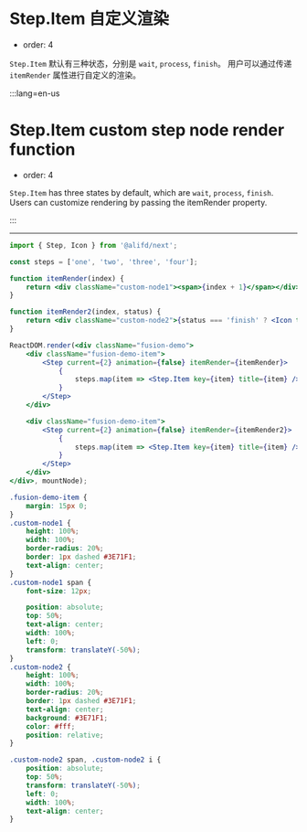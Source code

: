 # Step.Item 自定义渲染

- order: 4

`Step.Item` 默认有三种状态，分别是 `wait`, `process`, `finish`。
用户可以通过传递 `itemRender` 属性进行自定义的渲染。

:::lang=en-us

# Step.Item custom step node render function

- order: 4

`Step.Item` has three states by default, which are `wait`, `process`, `finish`.
Users can customize rendering by passing the itemRender property.

:::

---


````jsx
import { Step, Icon } from '@alifd/next';

const steps = ['one', 'two', 'three', 'four'];

function itemRender(index) {
    return <div className="custom-node1"><span>{index + 1}</span></div>;
}

function itemRender2(index, status) {
    return <div className="custom-node2">{status === 'finish' ? <Icon type="success" /> : <span>{index + 1}</span>} </div>;
}

ReactDOM.render(<div className="fusion-demo">
    <div className="fusion-demo-item">
        <Step current={2} animation={false} itemRender={itemRender}>
            {
                steps.map(item => <Step.Item key={item} title={item} />)
            }
        </Step>
    </div>

    <div className="fusion-demo-item">
        <Step current={2} animation={false} itemRender={itemRender2}>
            {
                steps.map(item => <Step.Item key={item} title={item} />)
            }
        </Step>
    </div>
</div>, mountNode);
````

````css
.fusion-demo-item {
    margin: 15px 0;
}
.custom-node1 {
    height: 100%;
    width: 100%;
    border-radius: 20%;
    border: 1px dashed #3E71F1;
    text-align: center;
}
.custom-node1 span {
    font-size: 12px;

    position: absolute;
    top: 50%;
    text-align: center;
    width: 100%;
    left: 0;
    transform: translateY(-50%);
}
.custom-node2 {
    height: 100%;
    width: 100%;
    border-radius: 20%;
    border: 1px dashed #3E71F1;
    text-align: center;
    background: #3E71F1;
    color: #fff;
    position: relative;
}

.custom-node2 span, .custom-node2 i {
    position: absolute;
    top: 50%;
    transform: translateY(-50%);
    left: 0;
    width: 100%;
    text-align: center;
}
````
